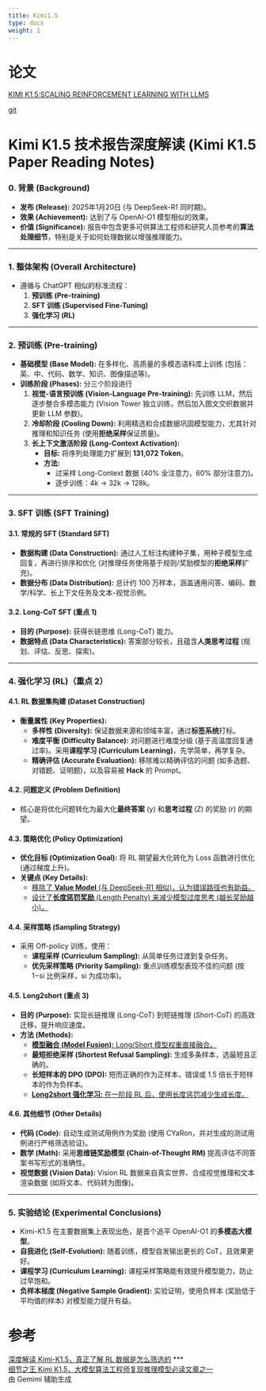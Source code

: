 ```yaml
---
title: Kimi1.5
type: docs
weight: 1
---
```


# 论文
[KIMI K1.5:SCALING REINFORCEMENT LEARNING WITH LLMS](https://arxiv.org/pdf/2501.12599)

[git](https://github.com/MoonshotAI/Kimi-k1.5)



# Kimi K1.5 技术报告深度解读 (Kimi K1.5 Paper Reading Notes)
### 0. 背景 (Background)



- **发布 (Release):** 2025年1月20日 (与 DeepSeek-R1 同时期)。
- **效果 (Achievement):** 达到了与 OpenAI-O1 模型相似的效果。
- **价值 (Significance):** 报告中包含更多可供算法工程师和研究人员参考的**算法处理细节**，特别是关于如何处理数据以增强推理能力。

------



### 1. 整体架构 (Overall Architecture)



- 遵循与 ChatGPT 相似的标准流程：
  1. **预训练 (Pre-training)**
  2. **SFT 训练 (Supervised Fine-Tuning)**
  3. **强化学习 (RL)**

------



### 2. 预训练 (Pre-training)



- **基础模型 (Base Model):** 在多样化、高质量的多模态语料库上训练 (包括：英、中、代码、数学、知识、图像描述等)。
- **训练阶段 (Phases):** 分三个阶段进行
  1. **视觉-语言预训练 (Vision-Language Pre-training):** 先训练 LLM，然后逐步整合多模态能力 (Vision Tower 独立训练，然后加入图文交织数据并更新 LLM 参数)。
  2. **冷却阶段 (Cooling Down):** 利用精选和合成数据巩固模型能力，尤其针对推理和知识任务 (使用**拒绝采样**保证质量)。
  3. **长上下文激活阶段 (Long-Context Activation):**
     - **目标:** 将序列处理能力扩展到 **131,072 Token**。
     - **方法:**
       - 过采样 Long-Context 数据 (40% 全注意力，60% 部分注意力)。
       - 逐步训练：4k -> 32k -> 128k。

------



### 3. SFT 训练 (SFT Training)





#### 3.1. 常规的 SFT (Standard SFT)



- **数据构建 (Data Construction):** 通过人工标注构建种子集，用种子模型生成回复，再进行排序和优化 (对推理任务使用基于规则/奖励模型的**拒绝采样**扩充)。
- **数据分布 (Data Distribution):** 总计约 100 万样本，涵盖通用问答、编码、数学/科学、长上下文任务及文本-视觉示例。



#### 3.2. Long-CoT SFT (重点 1)



- **目的 (Purpose):** 获得长链思维 (Long-CoT) 能力。
- **数据特点 (Data Characteristics):** 答案部分较长，且蕴含**人类思考过程** (规划、评估、反思、探索)。

------



### 4. 强化学习 (RL)（重点 2）





#### 4.1. RL 数据集构建 (Dataset Construction)



- **衡量属性 (Key Properties):**
  - **多样性 (Diversity):** 保证数据来源和领域丰富，通过**标签系统**打标。
  - **难度平衡 (Difficulty Balance):** 对问题进行难度分级 (基于高温度回复通过率)。采用**课程学习 (Curriculum Learning)**，先学简单，再学复杂。
  - **精确评估 (Accurate Evaluation):** 移除难以精确评估的问题 (如多选题、对错题、证明题)，以及容易被 **Hack** 的 Prompt。



#### 4.2. 问题定义 (Problem Definition)



- 核心是将优化问题转化为最大化**最终答案** (y) 和**思考过程** (Z) 的奖励 (r) 的期望。



#### 4.3. 策略优化 (Policy Optimization)



- **优化目标 (Optimization Goal):** 将 RL 期望最大化转化为 Loss 函数进行优化 (通过梯度上升)。
- **关键点 (Key Details):**
  - <u>移除了 **Value Model** (与 DeepSeek-R1 相似)，认为错误路径也有助益。</u>
  - <u>设计了**长度惩罚奖励** (Length Penalty) 来减少模型过度思考 (越长奖励越小)。</u>



#### 4.4. 采样策略 (Sampling Strategy)



- 采用 Off-policy 训练，使用：
  - **课程采样 (Curriculum Sampling):** 从简单任务过渡到复杂任务。
  - **优先采样策略 (Priority Sampling):** 重点训练模型表现不佳的问题 (按 1−si 比例采样，si 为成功率)。



#### 4.5. Long2short (重点 3)



- **目的 (Purpose):** 实现长链推理 (Long-CoT) 到短链推理 (Short-CoT) 的高效迁移，提升响应速度。
- **方法 (Methods):**
  - <u>**模型融合 (Model Fusion):** Long/Short 模型权重直接融合。</u>
  - **最短拒绝采样 (Shortest Refusal Sampling):** 生成多条样本，选最短且正确的。
  - **长短样本的 DPO (DPO):** 短而正确的作为正样本，错误或 1.5 倍长于短样本的作为负样本。
  - <u>**Long2short 强化学习:** 在一阶段 RL 后，使用长度惩罚减少生成长度。</u>



#### 4.6. 其他细节 (Other Details)



- **代码 (Code):** 自动生成测试用例作为奖励 (使用 CYaRon，并对生成的测试用例进行严格筛选验证)。
- **数学 (Math):** 采用**思维链奖励模型 (Chain-of-Thought RM)** 提高评估不同答案书写形式的准确性。
- **视觉数据 (Vision Data):** Vision RL 数据来自真实世界、合成视觉推理和文本渲染数据 (如将文本、代码转为图像)。

------



### 5. 实验结论 (Experimental Conclusions)



- Kimi-K1.5 在主要数据集上表现出色，是首个追平 OpenAI-O1 的**多模态大模型**。
- **自我进化 (Self-Evolution):** 随着训练，模型自发输出更长的 CoT，且效果更好。
- **课程学习 (Curriculum Learning):** 课程采样策略能有效提升模型能力，防止过早饱和。
- **负样本梯度 (Negative Sample Gradient):** 实验证明，使用负样本 (奖励低于平均值的样本) 对模型能力提升有益。





# 参考
[深度解读 Kimi-K1.5，真正了解 RL 数据是怎么筛选的](https://yuanchaofa.com/post/kimi-k1.5-paper-reading-notes.html) ***    
[细节之王 Kimi K1.5，大模型算法工程师复现推理模型必读文章之一](https://mp.weixin.qq.com/s/E6_5_e2Td35h3j11c1V84Q)    
由 Gemimi 辅助生成  
